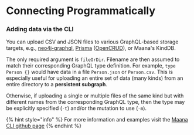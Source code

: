 # Connecting Programmatically

### Adding data via the CLI

You can upload CSV and JSON files to various GraphQL-based storage targets, e.g., [neo4j-graphql](https://github.com/neo4j-graphql), [Prisma](https://github.com/prismagraphql/prisma) \([OpenCRUD](https://www.opencrud.org/)\), or Maana's KindDB.

The only required argument is `fileOrDir`. Filename are then assumed to match their corresponding GraphQL type definition. For example, `type Person {}` would have data in a file `Person.json` or `Person.csv`. This is especially useful for uploading an entire set of data \(many kinds\) from an entire directory to a **persistent subgraph**.

Otherwise, if uploading a single or multiple files of the same kind but with different names from the corresponding GraphQL type, then the type may be explicitly specified \(`-t`\) and/or the mutation to use \(`-m`\).

{% hint style="info" %}
For more information and examples visit the [Maana CLI github page](https://github.com/maana-io/q-cli) 
{% endhint %}

